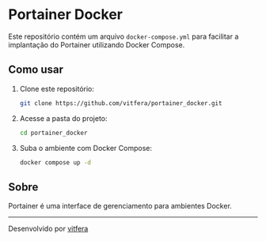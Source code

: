 # Portainer Docker

Este repositório contém um arquivo `docker-compose.yml` para facilitar a implantação do Portainer utilizando Docker Compose.

## Como usar

1. Clone este repositório:
   ```bash
   git clone https://github.com/vitfera/portainer_docker.git
   ```
2. Acesse a pasta do projeto:
   ```bash
   cd portainer_docker
   ```
3. Suba o ambiente com Docker Compose:
   ```bash
   docker compose up -d
   ```

## Sobre

Portainer é uma interface de gerenciamento para ambientes Docker.

---

Desenvolvido por [vitfera](https://github.com/vitfera)

